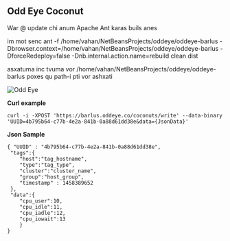 **Odd Eye Coconut**
--------------
War @ update chi anum
Apache Ant karas buils anes

im mot senc 
ant -f /home/vahan/NetBeansProjects/oddeye/oddeye-barlus -Dbrowser.context=/home/vahan/NetBeansProjects/oddeye/oddeye-barlus -DforceRedeploy=false -Dnb.internal.action.name=rebuild clean dist

asxatuma
inc tvuma vor /home/vahan/NetBeansProjects/oddeye/oddeye-barlus poxes qu path-i pti vor ashxati




![Odd Eye](https://netangels.net/utils/odd_eye.jpg)

**Curl example**

    curl -i -XPOST 'https://barlus.oddeye.co/coconuts/write' --data-binary 'UUID=4b795b64-c77b-4e2a-841b-0a88d61dd38e&data={JsonData}'
    
**Json Sample**
 
    { "UUID" : "4b795b64-c77b-4e2a-841b-0a88d61dd38e",
     "tags":{
    	"host":"tag_hostname",
    	"type":"tag_type", 
    	"cluster":"cluster_name", 
    	"group":"host_group",
    	"timestamp" : 1458389652
     },
     "data":{
    	"cpu_user":10,
    	"cpu_idle":11,
    	"cpu_iadle":12,
    	"cpu_iowait":13
    	}
    }


